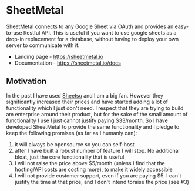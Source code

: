# SheetMetal

SheetMetal connects to any Google Sheet via OAuth and provides an easy-to-use Restful API. This is useful if you want to use google sheets as a drop-in replacement for a database, without having to deploy your own server to communicate with it. 

* Landing page - https://sheetmetal.io
* Documentation - https://sheetmetal.io/docs

## Motivation

In the past I have used [Sheetsu](https://sheetsu.com/pricing) and I am a big fan. However they significantly increased their prices and have started adding a lot of functionality which I just don't need. I respect that they are trying to build am enterprise around their product, but for the sake of the small amount of functionality I use I just cannot justify paying $33/month. So I have developed SheetMetal to provide the same functionality and I pledge to keep the following promises (as far as I humanly can):

1. it will always be opensource so you can self-host
2. after I have built a robust number of feature I will stop. No additional bloat, just the core functionality that is useful
3. I will not raise the price above $5/month (unless I find that the hosting/API costs are costing more), to make it widely accessible
4. I will not provide customer support, even if you are paying $5. I can't justify the time at that price, and I don't intend toraise the price (see #3)
